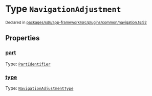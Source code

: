 # Type `NavigationAdjustment`
<sub>Declared in [packages/sdk/app-framework/src/plugins/common/navigation.ts:52](https://github.com/dxos/dxos/blob/5d7baccd2e/packages/sdk/app-framework/src/plugins/common/navigation.ts#L52)</sub>




## Properties
### [part](https://github.com/dxos/dxos/blob/5d7baccd2e/packages/sdk/app-framework/src/plugins/common/navigation.ts#L52)
Type: <code>[PartIdentifier](/api/@dxos/app-framework/types/PartIdentifier)</code>




### [type](https://github.com/dxos/dxos/blob/5d7baccd2e/packages/sdk/app-framework/src/plugins/common/navigation.ts#L52)
Type: <code>[NavigationAdjustmentType](/api/@dxos/app-framework/types/NavigationAdjustmentType)</code>





